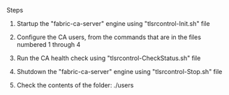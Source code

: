 Steps

1) Startup the "fabric-ca-server" engine using "tlsrcontrol-Init.sh" file

2) Configure the CA users, from the commands that are in the files numbered 1 through 4

3) Run the CA health check using "tlsrcontrol-CheckStatus.sh" file

4) Shutdown the "fabric-ca-server" engine using "tlsrcontrol-Stop.sh" file

5) Check the contents of the folder: ./users

